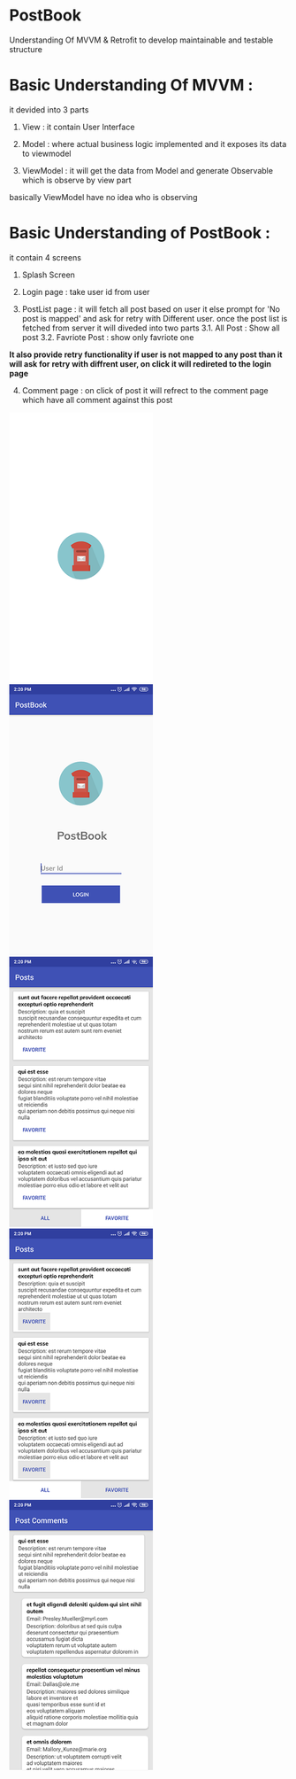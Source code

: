 # PostBook
Understanding Of MVVM &amp; Retrofit to develop maintainable and testable structure 





# Basic Understanding Of MVVM : 
it devided into 3 parts 

1. View : it contain User Interface

2. Model : where actual business logic implemented and it exposes its data to viewmodel

3. ViewModel : it will get the data from Model and generate Observable which is observe by view part  

basically ViewModel have no idea who is observing 




# Basic Understanding of PostBook : 
it contain 4 screens

1. Splash Screen 

2. Login page : take user id from user

3. PostList page : it will fetch all post based on user it else prompt for 'No post is mapped' and ask for retry with Different user.
once the post list is fetched from server it will diveded into two parts 
3.1. All Post : Show all post 
3.2. Favriote Post : show only favriote one

**It also provide retry functionality if user is not mapped to any post than it will ask for retry with diffrent user, on click it will redireted to the login page**

4. Comment page : on click of post it will refrect to the comment page which have all comment against this post

![Alt text](/screenshot/1.png?raw=true "Splash Screen") ![Alt text](/screenshot/2.png?raw=true "Login page") ![Alt text](/screenshot/3.png?raw=true "All Post") ![Alt text](/screenshot/4.png?raw=true "Favriote Post") ![Alt text](/screenshot/5.png?raw=true "Comment page")
